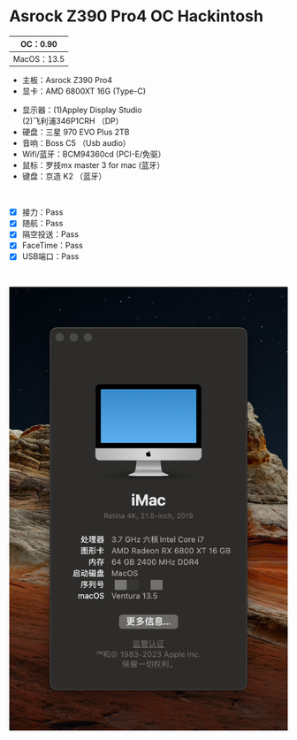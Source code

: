 # Asrock Z390 Pro4 OC Hackintosh 
| OC：0.90       |
|---------------| 
| MacOS：13.5    |




* 主板：Asrock Z390 Pro4</br>
* 显卡：AMD 6800XT 16G (Type-C)</br>
- 显示器：(1)Appley Display Studio</br>
        (2)飞利浦346P1CRH （DP）</br>
- 硬盘：三星 970 EVO Plus 2TB</br>
- 音响：Boss C5 （Usb audio）</br>
- Wifi/蓝牙：BCM94360cd (PCI-E/免驱）</br>
- 鼠标：罗技mx master 3 for mac (蓝牙）</br>
- 键盘：京造 K2 （蓝牙）</br>
</br>

- [x] 接力：Pass</br>
- [x] 随航：Pass</br>
- [x] 隔空投送：Pass</br>
- [x] FaceTime：Pass</br>
- [x] USB端口：Pass</br>
</br>

![image](PIC/sysinfo.png) 




